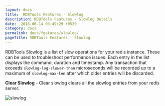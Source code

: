 ```yaml
---
layout: docs
title:  RDBTools Features - Slowlog
description: RDBTools Features - Slowlog Details
date:  2018-06-14 03:49:29 +0530
category: docs
permalink: docs/features/slowlog/
pageTitle: RDBTools Features - Slowlog
---
```

RDBTools Slowlog is a list of slow operations for your redis instance. These can be used to troubleshoot performance issues. Each entry in the list displays the command, duration and timestamp. Any transaction that exceeds `slowlog-log-slower-than` microseconds will be recorded up to a maximum of `slowlog-max-len` after which older entries will be discarded.

**Clear Slowlog** - Clear slowlog clears all the slowlog entries from your redis server.

![slowlog](/images/ri/slowlog.png)
